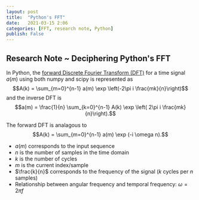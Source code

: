 ```yaml
---
layout: post
title:  "Python's FFT"
date:   2021-03-15 2:06
categories: [FFT, research note, Python]
publish: False
---
```


## Research Note ~ Deciphering Python's FFT


In Python, the [forward Discrete Fourier Transform (DFT)](https://numpy.org/doc/stable/reference/routines.fft.html) for a time signal $a(m)$ using both numpy and scipy is represented as 
$$A(k) = \sum_{m=0}^{n-1} a(m) \exp \left(-2\pi i \frac{mk}{n}\right)$$
and the inverse DFT is
$$a(m) = \frac{1}{n} \sum_{k=0}^{n-1} A(k) \exp \left( 2\pi i \frac{mk}{n}\right).$$

The forward DFT is analagous to
$$A(k) = \sum_{m=0}^{n-1} a(m) \exp (-i \omega n).$$

- $a(m)$ corresponds to the input sequence
- $n$ is the number of samples in the time domain
- $k$ is the number of cycles
- $m$ is the current index/sample
- $\frac{k}{n}$ corresponds to the frequency of the signal ($k$ cycles per $n$ samples)
- Relationship between angular frequency and temporal frequency: $\omega = 2 \pi f$

